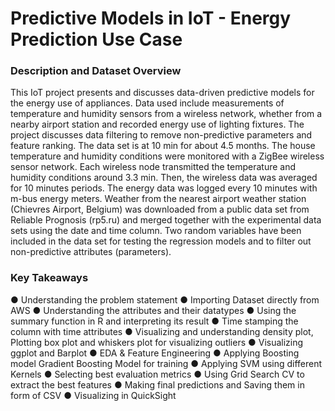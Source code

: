 # Predictive Models in IoT - Energy Prediction Use Case

### Description and Dataset Overview
This IoT project presents and discusses data-driven predictive models for the energy use of appliances. 
Data used include measurements of temperature and humidity sensors from a wireless network, whether from a 
nearby airport station and recorded energy use of lighting fixtures. 
The project discusses data filtering to remove non-predictive parameters and feature ranking. 
The data set is at 10 min for about 4.5 months. The house temperature and humidity conditions were monitored 
with a ZigBee wireless sensor network. Each wireless node transmitted the temperature and humidity conditions around 3.3 min. 
Then, the wireless data was averaged for 10 minutes periods. The energy data was logged every 10 minutes with m-bus energy meters. 
Weather from the nearest airport weather station (Chievres Airport, Belgium) was downloaded from a public data set from Reliable 
Prognosis (rp5.ru) and merged together with the experimental data sets using the date and time column. 
Two random variables have been included in the data set for testing the regression models and to filter 
out non-predictive attributes (parameters). 


### Key Takeaways
● Understanding the problem statement
● Importing Dataset directly from AWS
● Understanding the attributes and their datatypes
● Using the summary function in R and interpreting its result
● Time stamping the column with time attributes
● Visualizing and understanding density plot, Plotting box plot and whiskers plot for visualizing outliers
● Visualizing ggplot and Barplot
● EDA & Feature Engineering
● Applying Boosting model Gradient Boosting Model for training
● Applying SVM using different Kernels
● Selecting best evaluation metrics
● Using Grid Search CV to extract the best features
● Making final predictions and Saving them in form of CSV
● Visualizing in QuickSight







